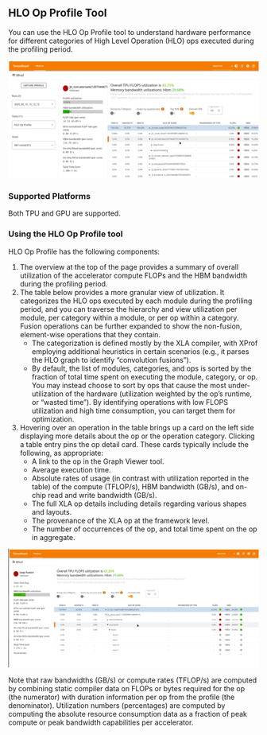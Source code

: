 ## HLO Op Profile Tool

You can use the HLO Op Profile tool to understand hardware performance for
different categories of High Level Operation (HLO) ops executed during the
profiling period.

![HLO Op Profile](images/hlo_op_profile.png)

### Supported Platforms

Both TPU and GPU are supported.

### Using the HLO Op Profile tool

HLO Op Profile has the following components:

1.  The overview at the top of the page provides a summary of overall
    utilization of the accelerator compute FLOPs and the HBM bandwidth during
    the profiling period.
2.  The table below provides a more granular view of utilization. It categorizes
    the HLO ops executed by each module during the profiling period, and you can
    traverse the hierarchy and view utilization per module, per category within
    a module, or per op within a category. Fusion operations can be further
    expanded to show the non-fusion, element-wise operations that they contain.
    *   The categorization is defined mostly by the XLA compiler, with XProf
        employing additional heuristics in certain scenarios (e.g., it parses
        the HLO graph to identify “convolution fusions”).
    *   By default, the list of modules, categories, and ops is sorted by the
        fraction of total time spent on executing the module, category, or op.
        You may instead choose to sort by ops that cause the most
        under-utilization of the hardware (utilization weighted by the op’s
        runtime, or “wasted time”). By identifying operations with low FLOPS
        utilization and high time consumption, you can target them for
        optimization.
3.  Hovering over an operation in the table brings up a card on the left side
    displaying more details about the op or the operation category. Clicking a
    table entry pins the op detail card. These cards typically include the
    following, as appropriate:
    *   A link to the op in the Graph Viewer tool.
    *   Average execution time.
    *   Absolute rates of usage (in contrast with utilization reported in the
        table) of the compute (TFLOP/s), HBM bandwidth (GB/s), and on-chip read
        and write bandwidth (GB/s).
    *   The full XLA op details including details regarding various shapes and
        layouts.
    *   The provenance of the XLA op at the framework level.
    *   The number of occurrences of the op, and total time spent on the op in
        aggregate.

![HLO Op Profile details for a loop fusion op](images/hlo_op_profile_details.png)

Note that raw bandwidths (GB/s) or compute rates (TFLOP/s) are computed by
combining static compiler data on FLOPs or bytes required for the op (the
numerator) with duration information per op from the profile (the denominator).
Utilization numbers (percentages) are computed by computing the absolute
resource consumption data as a fraction of peak compute or peak bandwidth
capabilities per accelerator.
